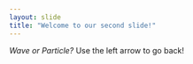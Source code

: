 ```yaml
---
layout: slide
title: "Welcome to our second slide!"
---
```

*Wave or Particle?*
Use the left arrow to go back!
